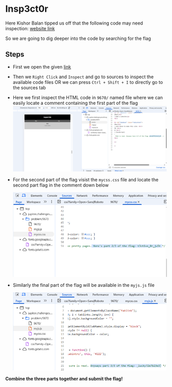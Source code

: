 # Insp3ct0r

Here Kishor Balan tipped us off that the following code may need inspection: 
[website link](https://jupiter.challenges.picoctf.org/problem/9670/)

So we are going to dig deeper into the code by searching for the flag 

## Steps

- First we open the given [link](https://jupiter.challenges.picoctf.org/problem/9670/)
- Then we `Right Click` and `Inspect` and go to sources to inspect the available code files 
OR we can press `Ctrl + Shift + I` to directly go to the sources tab
- Here we first inspect the HTML code in `9670/` named file where we can easily locate a comment containing the first part of the flag 
    ![Alt text](IMAGES/Insp3ct0r(1).png)


- For the second part of the flag visist the `mycss.css` file and locate the second part flag in the comment down below

    ![Alt text](IMAGES/Insp3ct0r(2).png)
- Similarly the final part of the flag will be available in the `myjs.js` file 

    ![Alt text](IMAGES/Insp3ct0r(3).png)


**Combine the three parts together and submit the flag!**